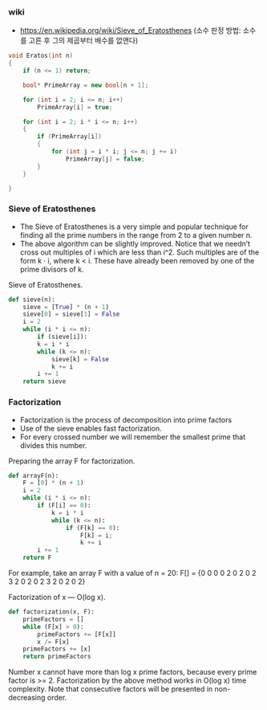 ### wiki
- https://en.wikipedia.org/wiki/Sieve_of_Eratosthenes (소수 판정 방법: 소수를 고른 후 그의 제곱부터 배수를 없앤다)

```cpp
void Eratos(int n)
{
	if (n <= 1) return;

	bool* PrimeArray = new bool[n + 1];

	for (int i = 2; i <= n; i++)
	    PrimeArray[i] = true;

	for (int i = 2; i * i <= n; i++)
	{
		if (PrimeArray[i])
		{
			for (int j = i * i; j <= n; j += i)
			    PrimeArray[j] = false;
		}
	}

}
```

### Sieve of Eratosthenes
- The Sieve of Eratosthenes is a very simple and popular technique for finding all the prime numbers in the range from 2 to a given number n.
- The above algorithm can be slightly improved. Notice that we needn’t cross out multiples of i which are less than i^2. Such multiples are of the form k · i, where k < i. These have already been removed by one of the prime divisors of k.

Sieve of Eratosthenes.
```python
def sieve(n):
	sieve = [True] * (n + 1)
	sieve[0] = sieve[1] = False
	i = 2
	while (i * i <= n):
		if (sieve[i]):
		k = i * i
		while (k <= n):
			sieve[k] = False
			k += i
		i += 1
	return sieve
```
### Factorization
- Factorization is the process of decomposition into prime factors
- Use of the sieve enables fast factorization.
- For every crossed number we will remember the smallest prime that divides this number.


Preparing the array F for factorization.
```python
def arrayF(n):
	F = [0] * (n + 1)
	i = 2
	while (i * i <= n):
		if (F[i] == 0):
			k = i * i
			while (k <= n):
				if (F[k] == 0):
					F[k] = i;
					k += i
		i += 1
	return F
```
For example, take an array F with a value of n = 20:
F[] = {0 0 0 0 2 0 2 0 2 3 2 0 2 0 2 3 2 0 2 0 2}

Factorization of x — O(log x).
```python
def factorization(x, F):
	primeFactors = []
	while (F[x] > 0):
		primeFactors += [F[x]]
		x /= F[x]
	primeFactors += [x]
	return primeFactors
```
Number x cannot have more than log x prime factors, because every prime factor is >= 2.
Factorization by the above method works in O(log x) time complexity.
Note that consecutive factors will be presented in non-decreasing order.